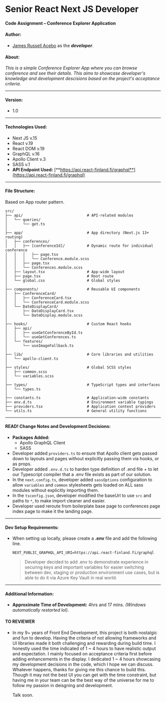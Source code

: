 
# Senior React Next JS Developer
#### Code Assignment – Conference Explorer Application


#### **Author**:  
- [James Russell Acebo](https://www.linkedin.com/in/jamesrussellacebo/) as the _**developer**_.

#### About:
_This is a simple Conference Explorer App where you can browse 
  conference and see their details. 
  This aims to showcase developer's knowledge and development descisions 
  based on the project's acceptance criteria._
  
---
  
#### **Version**: 
 - 1.0

---

#### **Technologies Used:**
   - Next JS v.15
   - React v.19
   - React DOM v.19
   - GraphQL v.16
   - Apollo Client v.3
   - SASS v.1
   - **API Endpoint Used:** [**https://api.react-finland.fi/graphql**](https://api.react-finland.fi/graphql)

---

#### **File Structure:**
Based on App router pattern.

    src/
    ├── api/                             # API-related modules
    │   └── queries/
    │       └── get.ts
    │
    ├── app/                             # App directory (Next.js 13+ routing)
    │   ├── conferences/
    │   │   ├── [conferenceId]/          # Dynamic route for individual conference
    │   │   │   ├── page.tsx
    │   │   │   └── Conference.module.scss
    │   │   ├── page.tsx
    │   │   └── Conferences.module.scss
    │   ├── layout.tsx                   # App-wide layout
    │   ├── page.tsx                     # Root route
    │   └── global.css                   # Global styles
    │
    ├── components/                      # Reusable UI components
    │   ├── ConferenceCard/
    │   │   ├── ConferenceCard.tsx
    │   │   └── ConferenceCard.module.scss
    │   └── DateDisplayCard/
    │       ├── DateDisplayCard.tsx
    │       └── DateDisplay.module.scss
    │
    ├── hooks/                           # Custom React hooks
    │   ├── api/
    │   │   ├── useGetConferenceById.ts
    │   │   └── useGetConferences.ts
    │   └── features/
    │       └── useImageFallback.ts
    │
    ├── lib/                             # Core libraries and utilities
    │   └── apollo-client.ts
    │
    ├── styles/                          # Global SCSS styles
    │   ├── common.scss
    │   └── variables.scss
    │
    ├── types/                           # TypeScript types and interfaces
    │   └── types.ts
    │
    ├── constants.ts                     # Application-wide constants
    ├── env.d.ts                         # Environment variable typings
    ├── providers.tsx                    # Application context providers
    └── utils.ts                         # General utility functions

---

#### READ! **Change Notes and Development Decisions:**
  - **Packages Added:**
      - Apollo GraphQL Client
      - SASS
  - Developer added `providers.ts` to ensure that Apollo client gets passed down to layouts and
    pages without explicitly passing them via hooks, or as props.
  - Developer added `.env.d.ts` to harden type definition of .end file + to let our Typescript compiler that a .env file exists
    as part of our solution.
  - In the `next.config.ts`, developer added `sassOptions` configuration to allow `variables` and `common` stylesheets
    gets loaded on ALL sass modules without explicitly importing them.
  - In the `tsconfig.json`, developer modified the baseUrl to use `src` and paths to `*`, to make import cleaner and easier.
  - Developer used reroute from boilerplate base page to conferences page index page to make it the landing page.
---

#### Dev Setup Requirements:
   - When setting up locally, please create a **.env** file and add the following line. </br>

     `NEXT_PUBLIC_GRAPHQL_API_URI=https://api.react-finland.fi/graphql`

     > Developer decided to add .env to demonstrate experience in securing keys and important variables
       for easier switching between dev, staging or production environment use cases, but is able to
       do it via Azure Key Vault in real world.

---

#### Additional Information: 
- **Approximate Time of Development:** 4hrs and 17 mins. _(Windows automatically restarted lol)_.

#### TO REVIEWER
  - In my 9+ years of Front End Development, this project is both nostalgic and fun to develop. 
    Having the criteria of not allowing frameworks and UI libraries made it both challenging and rewarding during build time.
    I honestly used the time indicated of 1 ~ 4 hours to have realistic output and expectation. I mainly focused on acceptance criteria first
    before adding enhancements in the display. I dedicated 1 ~ 4 hours showcasing my development decisions in the code, which 
    I hope we can discuss. Whatever happens, thanks for giving me this chance to build this. Though it may not the best UI you can get with the time constraint,
    but having me in your team can be the best way of the universe for me to follow my passion in deisgning and development.
    
    Talk soon. 

